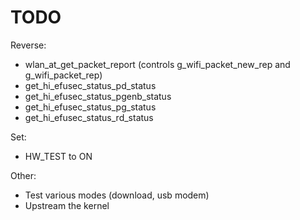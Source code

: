 # TODO

Reverse:
- wlan_at_get_packet_report (controls g_wifi_packet_new_rep and g_wifi_packet_rep)
- get_hi_efusec_status_pd_status
- get_hi_efusec_status_pgenb_status
- get_hi_efusec_status_pg_status
- get_hi_efusec_status_rd_status

Set:
- HW_TEST to ON

Other:
- Test various modes (download, usb modem)
- Upstream the kernel


